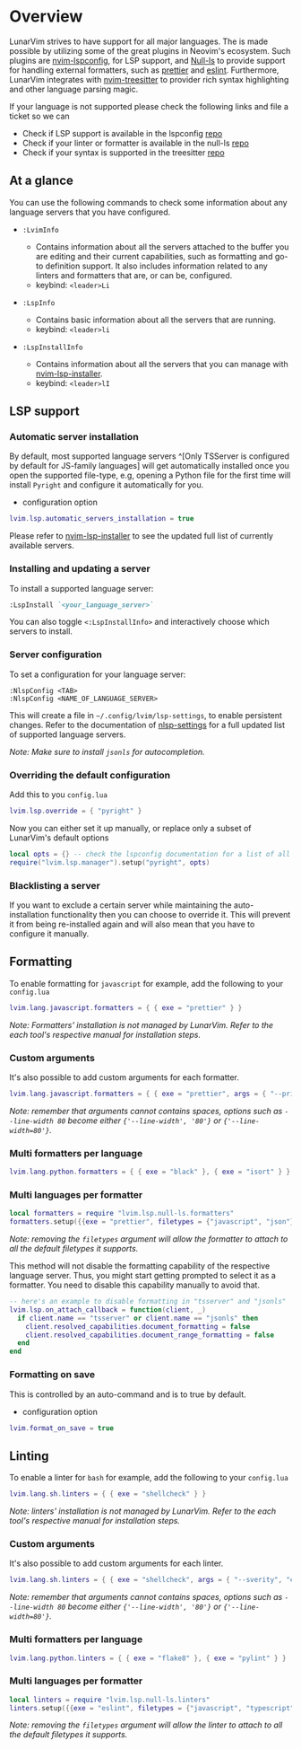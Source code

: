 # Overview

LunarVim strives to have support for all major languages. The is made possible by utilizing some of the great plugins in Neovim's ecosystem. Such plugins are [nvim-lspconfig](https://github.com/neovim/nvim-lspconfig), for LSP support, and [Null-ls](https://github.com/jose-elias-alvarez/null-ls.nvim) to provide support for handling external formatters, such as [prettier](https://github.com/prettier/prettier) and [eslint](https://github.com/eslint/eslint). Furthermore, LunarVim integrates with [nvim-treesitter](https://github.com/nvim-treesitter/nvim-treesitter) to provider rich syntax highlighting and other language parsing magic.

If your language is not supported please check the following links and file a ticket so we can

- Check if LSP support is available in the lspconfig [repo](https://github.com/neovim/nvim-lspconfig/blob/master/CONFIG.md)
- Check if your linter or formatter is available in the null-ls [repo](https://github.com/jose-elias-alvarez/null-ls.nvim/blob/main/doc/BUILTINS.md)
- Check if your syntax is supported in the treesitter [repo](https://github.com/nvim-treesitter/nvim-treesitter)

## At a glance

You can use the following commands to check some information about any language servers that you have configured.

- `:LvimInfo`

  - Contains information about all the servers attached to the buffer you are editing and their current capabilities, such as formatting and go-to definition support. It also includes information related to any linters and formatters that are, or can be, configured.
  - keybind: `<leader>Li`

- `:LspInfo`

  - Contains basic information about all the servers that are running.
  - keybind: `<leader>li`

- `:LspInstallInfo`

  - Contains information about all the servers that you can manage with [nvim-lsp-installer](https://github.com/williamboman/nvim-lsp-installer).
  - keybind: `<leader>lI`

## LSP support

### Automatic server installation

By default, most supported language servers ^[Only TSServer is configured by default for JS-family languages] will get automatically installed once you open the supported file-type, e.g, opening a Python file for the first time will install `Pyright` and configure it automatically for you.

- configuration option

```lua
lvim.lsp.automatic_servers_installation = true
```

Please refer to [nvim-lsp-installer](https://github.com/williamboman/nvim-lsp-installer) to see the updated full list of currently available servers.

### Installing and updating a server

To install a supported language server:

```md
:LspInstall `<your_language_server>`
```

You can also toggle `<:LspInstallInfo>` and interactively choose which servers to install.

### Server configuration

To set a configuration for your language server:

```vim
:NlspConfig <TAB>
:NlspConfig <NAME_OF_LANGUAGE_SERVER>
```

This will create a file in `~/.config/lvim/lsp-settings`, to enable persistent changes. Refer to the documentation of [nlsp-settings](https://github.com/tamago324/nlsp-settings.nvim/blob/main/schemas/README.md) for a full updated list of supported language servers.

_Note: Make sure to install `jsonls` for autocompletion._

### Overriding the default configuration

Add this to you `config.lua`

```lua
lvim.lsp.override = { "pyright" }
```

Now you can either set it up manually, or replace only a subset of LunarVim's default options

```lua
local opts = {} -- check the lspconfig documentation for a list of all possible options
require("lvim.lsp.manager").setup("pyright", opts)
```

### Blacklisting a server

If you want to exclude a certain server while maintaining the auto-installation functionality then you can choose to override it. This will prevent it from being re-installed again and will also mean that you have to configure it manually.

## Formatting

To enable formatting for `javascript` for example, add the following to your `config.lua`

```lua
lvim.lang.javascript.formatters = { { exe = "prettier" } }
```

_Note: Formatters' installation is not managed by LunarVim. Refer to the each tool's respective manual for installation steps._

### Custom arguments

It's also possible to add custom arguments for each formatter.

```lua
lvim.lang.javascript.formatters = { { exe = "prettier", args = { "--print-with", "100" } } }

```

_Note: remember that arguments cannot contains spaces, options such as `--line-width 80` become either `{'--line-width', '80'}` or `{'--line-width=80'}`._

### Multi formatters per language

```lua
lvim.lang.python.formatters = { { exe = "black" }, { exe = "isort" } }
```

### Multi languages per formatter

```lua
local formatters = require "lvim.lsp.null-ls.formatters"
formatters.setup({{exe = "prettier", filetypes = {"javascript", "json"} }})
```

_Note: removing the `filetypes` argument will allow the formatter to attach to all the default filetypes it supports._

This method will not disable the formatting capability of the respective language server. Thus, you might start getting prompted to select it as a formatter. You need to disable this capability manually to avoid that.

```lua
-- here's an example to disable formatting in "tsserver" and "jsonls"
lvim.lsp.on_attach_callback = function(client, _)
  if client.name == "tsserver" or client.name == "jsonls" then
    client.resolved_capabilities.document_formatting = false
    client.resolved_capabilities.document_range_formatting = false
  end
end
```

### Formatting on save

This is controlled by an auto-command and is to true by default.

- configuration option

```lua
lvim.format_on_save = true
```

## Linting

To enable a linter for `bash` for example, add the following to your `config.lua`

```lua
lvim.lang.sh.linters = { { exe = "shellcheck" } }
```

_Note: linters' installation is not managed by LunarVim. Refer to the each tool's respective manual for installation steps._

### Custom arguments

It's also possible to add custom arguments for each linter.

```lua
lvim.lang.sh.linters = { { exe = "shellcheck", args = { "--sverity", "error" } } }

```

_Note: remember that arguments cannot contains spaces, options such as `--line-width 80` become either `{'--line-width', '80'}` or `{'--line-width=80'}`._

### Multi formatters per language

```lua
lvim.lang.python.linters = { { exe = "flake8" }, { exe = "pylint" } }
```

### Multi languages per formatter

```lua
local linters = require "lvim.lsp.null-ls.linters"
linters.setup({{exe = "eslint", filetypes = {"javascript", "typescript", "vue"} }})
```

_Note: removing the `filetypes` argument will allow the linter to attach to all the default filetypes it supports._
